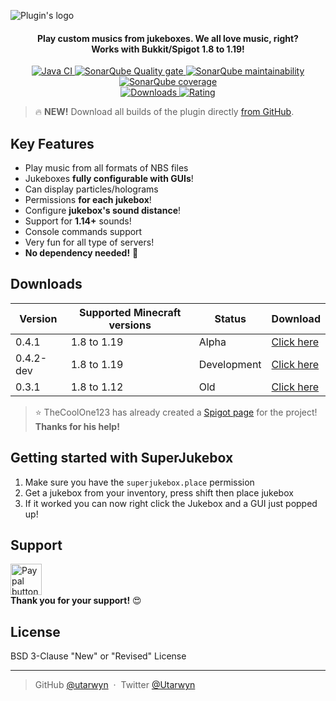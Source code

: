 ![Plugin's logo](https://i.imgur.com/bZC1wDi.png)

<h4 align="center">
Play custom musics from jukeboxes. We all love music, right?
<br>
Works with Bukkit/Spigot 1.8 to 1.19!
</h4>

<p align="center">
    <a href="https://github.com/utarwyn/SuperJukebox/actions">
        <img src="https://github.com/utarwyn/SuperJukebox/workflows/Java%20Integration/badge.svg" alt="Java CI">
    </a>
    <a href="https://sonarcloud.io/dashboard?id=fr.utarwyn.superjukebox">
        <img src="https://sonarcloud.io/api/project_badges/measure?project=fr.utarwyn.superjukebox&metric=alert_status" alt="SonarQube Quality gate">
    </a>
    <a href="https://sonarcloud.io/dashboard?id=fr.utarwyn.superJukebox">
        <img src="https://sonarcloud.io/api/project_badges/measure?project=fr.utarwyn.superjukebox&metric=sqale_rating" alt="SonarQube maintainability">
    </a>
    <a href="https://sonarcloud.io/component_measures?id=fr.utarwyn.superJukebox&metric=coverage">
        <img src="https://sonarcloud.io/api/project_badges/measure?project=fr.utarwyn.superjukebox&metric=coverage" alt="SonarQube coverage">
    </a>
    <br>
    <a href="https://www.spigotmc.org/resources/62293/">
        <img src="https://img.shields.io/badge/dynamic/json.svg?label=Downloads&colorB=orange&query=$.downloads&uri=https%3A%2F%2Fapi.spiget.org%2Fv2%2Fresources%2F62293" alt="Downloads">
    </a>
    <a href="https://www.spigotmc.org/resources/62293/">
        <img src="https://img.shields.io/badge/dynamic/json.svg?label=Global%20rating&colorB=blue&query=$.rating.average&uri=https%3A%2F%2Fapi.spiget.org%2Fv2%2Fresources%2F62293" alt="Rating">
    </a>
</p>

> :fire: **NEW!** Download all builds of the plugin
> directly [from GitHub](https://github.com/utarwyn/SuperJukebox#downloads).

## Key Features

- Play music from all formats of NBS files
- Jukeboxes **fully configurable with GUIs**!
- Can display particles/holograms
- Permissions **for each jukebox**!
- Configure **jukebox's sound distance**!
- Support for **1.14+** sounds!
 - Console commands support
 - Very fun for all type of servers!
 - **No dependency needed!** :tada:

## Downloads

| Version   | Supported Minecraft versions | Status      | Download                                                                                  |
|-----------|------------------------------|-------------|-------------------------------------------------------------------------------------------|
| 0.4.1     | 1.8 to 1.19                  | Alpha       | [Click here](https://utarwyn.fr/projects/SuperJukebox/SuperJukebox-0.4.1.jar)             |
| 0.4.2-dev | 1.8 to 1.19                  | Development | [Click here](https://utarwyn.fr/projects/SuperJukebox/SuperJukebox-0.4.2-SNAPSHOT.jar)    |
| 0.3.1     | 1.8 to 1.12                  | Old         | [Click here](https://www.spigotmc.org/resources/superjukebox-your-mc-music-player.62293/) |

> :star: TheCoolOne123 has already created
> a [Spigot page](https://www.spigotmc.org/resources/superjukebox-added-a-discord.62293/) for the project! **Thanks for
his help!**

## Getting started with SuperJukebox

1. Make sure you have the `superjukebox.place` permission
2. Get a jukebox from your inventory, press shift then place jukebox
3. If it worked you can now right click the Jukebox and a GUI just popped up!

## Support
 
 <a href="https://www.paypal.me/utarwyn" target="_blank"><img src="https://i.imgur.com/ADDI2kk.png" height="50" alt="Paypal button"/></a> \
**Thank you for your support!** :heart_eyes:

## License

BSD 3-Clause "New" or "Revised" License

---

> GitHub [@utarwyn](https://github.com/utarwyn) &nbsp;&middot;&nbsp;
> Twitter [@Utarwyn](https://twitter.com/Utarwyn)
